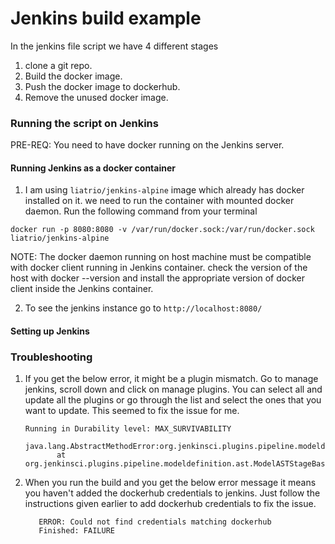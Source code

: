 # Jenkins build example 

In the jenkins file script we have 4 different stages  
1. clone a git repo. 
2. Build the docker image. 
3. Push the docker image to dockerhub.
4. Remove the unused docker image.

### Running the script on Jenkins 

PRE-REQ: You need to have docker running on the Jenkins server.

#### Running Jenkins as a docker container 

1. I am using ```liatrio/jenkins-alpine``` image which already has docker installed on it. 
   we need to run the container with mounted docker daemon. Run the following command from your terminal

```docker run -p 8080:8080 -v /var/run/docker.sock:/var/run/docker.sock liatrio/jenkins-alpine```

NOTE: The docker daemon running on host machine must be compatible with docker client running in Jenkins container. 
check the version of the host with docker --version and install the appropriate version of docker client inside the Jenkins container.

2. To see the jenkins instance go to ```http://localhost:8080/```

#### Setting up Jenkins 

### Troubleshooting

1. If you get the below error, it might be a plugin mismatch. Go to manage jenkins, scroll down and click on manage 
    plugins. You can select all and update all the plugins or go through the list and select the ones that you want to update. 
    This seemed to fix the issue for me.  
   
    ```
    Running in Durability level: MAX_SURVIVABILITY
            java.lang.AbstractMethodError:org.jenkinsci.plugins.pipeline.modeldefinition.validator.ModelValidatorImpl.validateElement(Lorg/jenkinsci/plugins/pipeline/modeldefinition/ast/ModelASTStageBase;)Z
           at org.jenkinsci.plugins.pipeline.modeldefinition.ast.ModelASTStageBase.validate(ModelASTStageBase.java:49)
    ```
2. When you run the build and you get the below error message it means you haven't added the dockerhub credentials to jenkins. 
   Just follow the instructions given earlier to add dockerhub credentials to fix the issue. 

    ```[Pipeline] End of Pipeline
       ERROR: Could not find credentials matching dockerhub
       Finished: FAILURE
   ``` 
